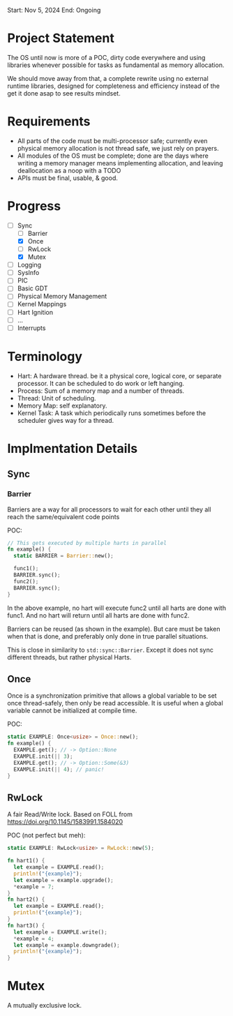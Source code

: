 Start: Nov 5, 2024
End: Ongoing

# Project Statement
The OS until now is more of a POC, dirty code everywhere and using libraries whenever possible for tasks as
fundamental as memory allocation.

We should move away from that, a complete rewrite using no external runtime libraries, designed for completeness and efficiency instead
of the get it done asap to see results mindset.

# Requirements
- All parts of the code must be multi-processor safe; currently even physical memory allocation is not thread safe, we just rely on prayers.
- All modules of the OS must be complete; done are the days where writing a memory manager means implementing allocation, and leaving deallocation as a noop with a TODO
- APIs must be final, usable, & good.

# Progress
- [ ] Sync
  - [ ] Barrier
  - [X] Once
  - [ ] RwLock
  - [X] Mutex
- [ ] Logging
- [ ] SysInfo
- [ ] PIC
- [ ] Basic GDT
- [ ] Physical Memory Management
- [ ] Kernel Mappings
- [ ] Hart Ignition
- [ ] ...
- [ ] Interrupts

# Terminology
- Hart: A hardware thread. be it a physical core, logical core, or separate processor. It can be scheduled to do work or left hanging.
- Process: Sum of a memory map and a number of threads.
- Thread: Unit of scheduling.
- Memory Map: self explanatory.
- Kernel Task: A task which periodically runs sometimes before the scheduler gives way for a thread.

# Implmentation Details
## Sync
### Barrier
Barriers are a way for all processors to wait for each other until they all reach the same/equivalent code
points

POC:
```rust
// This gets executed by multiple harts in parallel
fn example() {
  static BARRIER = Barrier::new();

  func1();
  BARRIER.sync();
  func2();
  BARRIER.sync();
}
```

In the above example, no hart will execute func2 until all harts are done with func1.
And no hart will return until all harts are done with func2.

Barriers can be reused (as shown in the example). But care must be taken when that is done, and
preferably only done in true parallel situations.

This is close in similarity to `std::sync::Barrier`. Except it does not sync different threads, but rather physical Harts.

## Once
Once is a synchronization primitive that allows a global variable to be set once thread-safely, then only be read accessible.
It is useful when a global variable cannot be initialized at compile time.

POC:
```rust
static EXAMPLE: Once<usize> = Once::new();
fn example() {
  EXAMPLE.get(); // -> Option::None
  EXAMPLE.init(|| 3);
  EXAMPLE.get(); // -> Option::Some(&3)
  EXAMPLE.init(|| 4); // panic!
}
```

## RwLock
A fair Read/Write lock. Based on FOLL from https://doi.org/10.1145/1583991.1584020

POC (not perfect but meh):
```rust
static EXAMPLE: RwLock<usize> = RwLock::new(5);

fn hart1() {
  let example = EXAMPLE.read();
  println!("{example}");
  let example = example.upgrade();
  *example = 7;
}
fn hart2() {
  let example = EXAMPLE.read();
  println!("{example}");
}
fn hart3() {
  let example = EXAMPLE.write();
  *example = 4;
  let example = example.downgrade();
  println!("{example}");
}
```
# Mutex
A mutually exclusive lock.
